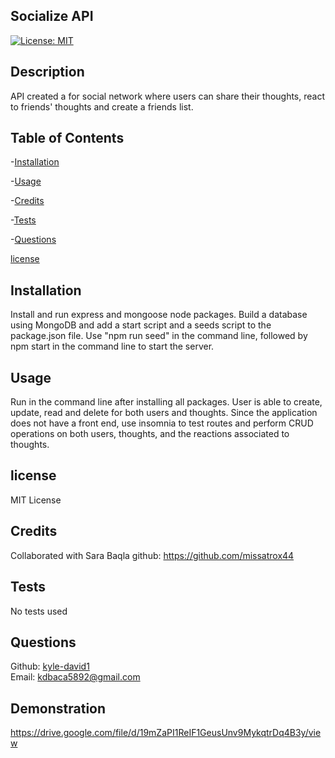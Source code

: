   ## Socialize API
  [![License: MIT](https://img.shields.io/badge/License-MIT-yellow.svg)](https://opensource.org/licenses/MIT)
  
  
  ## Description
  API created a for social network where users can share their thoughts, react to friends' thoughts and create a friends list. 
  
  
  ## Table of Contents
  -[Installation](#Usage)

  -[Usage](#Usage)

  -[Credits](#Credits)

  -[Tests](#Tests)

  -[Questions](#Questions)

  [license](##-License)
  
  
  ## Installation
  Install and run express and mongoose node packages. Build a database using MongoDB and add a start script and a seeds script to the package.json file. Use "npm run seed" in the command line, followed by npm start in the command line to start the server. 
  
  
  ## Usage
  Run in the command line after installing all packages. User is able to create, update, read and delete for both users and thoughts. Since the application does not have a front end, use insomnia to test routes and perform CRUD operations on both users, thoughts, and the reactions associated to thoughts. 
  
  
  ## license 
  MIT License
  
  
  ## Credits
  Collaborated with Sara Baqla
  github: https://github.com/missatrox44
  
  
   ## Tests
  No tests used 
  
  
  ## Questions 
  Github: [kyle-david1](https://github.com/)<br>
  Email: kdbaca5892@gmail.com

  ## Demonstration 
  https://drive.google.com/file/d/19mZaPI1ReIF1GeusUnv9MykqtrDq4B3y/view
  